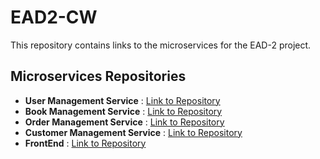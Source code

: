 # EAD2-CW
 This repository contains links to the microservices for the EAD-2 project.
## Microservices Repositories

- **User Management Service**      : [Link to Repository](https://github.com/MoonlightStories/user-management.git)
- **Book Management Service**      : [Link to Repository](https://github.com/MoonlightStories/Book-Inventory.git)
- **Order Management Service**     : [Link to Repository](https://github.com/MoonlightStories/Order-Management.git)
- **Customer Management Service**  : [Link to Repository](https://github.com/MoonlightStories/Customer-Management.git)
- **FrontEnd**                     : [Link to Repository](https://github.com/MoonlightStories/demo-repository.git)
